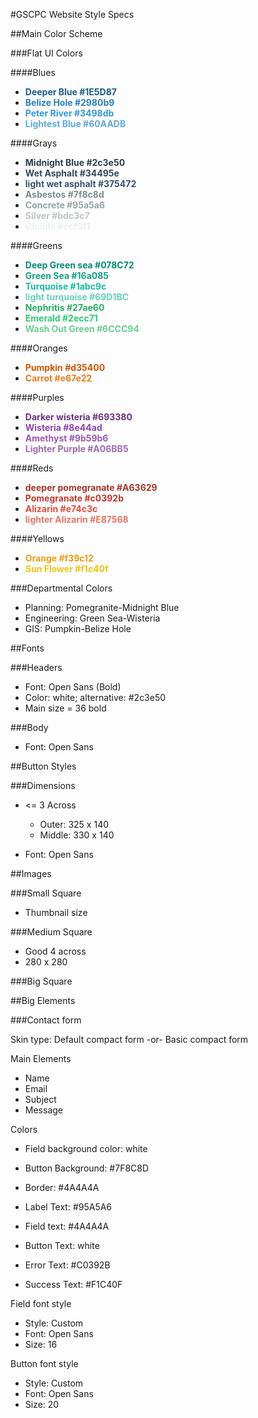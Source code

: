 #GSCPC Website Style Specs

##Main Color Scheme

###Flat UI Colors

####Blues

- <span style="color:#1E5D87">**Deeper Blue #1E5D87**</span>
- <span style="color:#2980b9">**Belize Hole #2980b9**</span>
- <span style="color:#3498db">**Peter River #3498db**</span>
- <span style="color:#60AADB">**Lightest Blue #60AADB**</span>

####Grays

- <span style="color:#2c3e50">**Midnight Blue #2c3e50**</span>
- <span style="color:#34495e">**Wet Asphalt #34495e**</span>
- <span style="color:#375472">**light wet asphalt #375472**</span>
- <span style="color:#7f8c8d">**Asbestos #7f8c8d**</span>
- <span style="color:#95a5a6">**Concrete #95a5a6**</span>
- <span style="color:#bdc3c7">**Silver #bdc3c7**</span>
- <span style="color:#ecf0f1">**Clouds #ecf0f1**</span>
 
####Greens

- <span style="color:#078C72">**Deep Green sea #078C72**</span>
- <span style="color:#16a085">**Green Sea #16a085**</span>
- <span style="color:#1abc9c">**Turquoise #1abc9c**</span>
- <span style="color:#69D1BC">**light turquoise #69D1BC**</span>
- <span style="color:#27ae60">**Nephritis #27ae60**</span>
- <span style="color:#2ecc71">**Emerald #2ecc71**</span>
- <span style="color:#6CCC94">**Wash Out Green #6CCC94**</span>
 
####Oranges

- <span style="color:#d35400">**Pumpkin #d35400**</span>
- <span style="color:#e67e22">**Carrot #e67e22**</span>

####Purples

- <span style="color:#693380">**Darker wisteria #693380**</span>
- <span style="color:#8e44ad">**Wisteria #8e44ad**</span>
- <span style="color:#9b59b6">**Amethyst #9b59b6**</span>
- <span style="color: #A06BB5">**Lighter Purple #A06BB5**</span>
 
####Reds

- <span style="color:#A63629">**deeper pomegranate #A63629**</span>
- <span style="color:#c0392b">**Pomegranate #c0392b**</span>
- <span style="color:#e74c3c">**Alizarin #e74c3c**</span>
- <span style="color:#E87568">**lighter Alizarin #E87568**</span>

####Yellows

- <span style="color:#f39c12">**Orange #f39c12**</span>
- <span style="color:#f1c40f">**Sun Flower #f1c40f**</span>

###Departmental Colors

- Planning: Pomegranite-Midnight Blue
- Engineering: Green Sea-Wisteria
- GIS: Pumpkin-Belize Hole

##Fonts

###Headers

* Font: Open Sans (Bold)
* Color: white; alternative: #2c3e50 
* Main size = 36 bold

###Body

* Font: Open Sans

##Button Styles

###Dimensions

* <= 3 Across
	* Outer: 325 x 140
	* Middle: 330 x 140

* Font: Open Sans

##Images

###Small Square

* Thumbnail size

###Medium Square

* Good 4 across
* 280 x 280

###Big Square

##Big Elements

###Contact form

Skin type: Default compact form -or- Basic compact form

Main Elements

* Name
* Email
* Subject
* Message

Colors

* Field background color: white

* Button Background: #7F8C8D

* Border: #4A4A4A

* Label Text: #95A5A6

* Field text: #4A4A4A

* Button Text: white

* Error Text: #C0392B

* Success Text: #F1C40F

Field font style

* Style: Custom
* Font: Open Sans
* Size: 16

Button font style

* Style: Custom
* Font: Open Sans
* Size: 20

